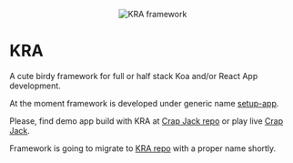 <p align="center">
<img alt="KRA framework" src="https://avatars1.githubusercontent.com/u/52938933?s=400&u=fbb3079b40858aed4b91dbbd111addc0bac7ddcb&v=4" border="0" />
</p>

# KRA
A cute birdy framework for full or half stack Koa and/or React App development.

At the moment framework is developed under generic name [setup-app](http://github.com/maxim-andrews/setup-app-suite).

Please, find demo app build with KRA at [Crap Jack repo](http://github.com/maxim-andrews/crapjack) or play live [Crap Jack](https://crapjack.herokuapp.com/).

Framework is going to migrate to [KRA repo](/) with a proper name shortly.
